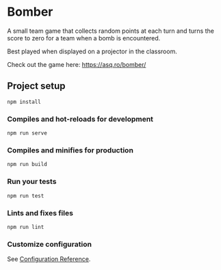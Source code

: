 # Bomber

A small team game that collects random points at each turn and turns the score to zero for a team when a bomb is encountered.

Best played when displayed on a projector in the classroom.

Check out the game here: https://asq.ro/bomber/

## Project setup

```
npm install
```

### Compiles and hot-reloads for development

```
npm run serve
```

### Compiles and minifies for production

```
npm run build
```

### Run your tests

```
npm run test
```

### Lints and fixes files

```
npm run lint
```

### Customize configuration

See [Configuration Reference](https://cli.vuejs.org/config/).
